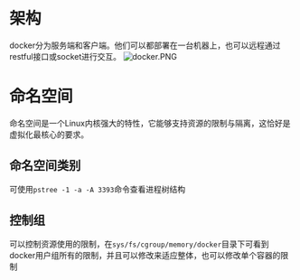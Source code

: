 # 架构
  docker分为服务端和客户端。他们可以都部署在一台机器上，也可以远程通过restful接口或socket进行交互。
![docker.PNG](0)
# 命名空间
  命名空间是一个Linux内核强大的特性，它能够支持资源的限制与隔离，这恰好是虚拟化最核心的要求。
## 命名空间类别
 可使用`pstree -1 -a -A 3393`命令查看进程树结构
## 控制组
 可以控制资源使用的限制，在`sys/fs/cgroup/memory/docker`目录下可看到docker用户组所有的限制，并且可以修改来适应整体，也可以修改单个容器的限制